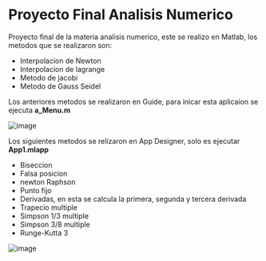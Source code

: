 # Proyecto Final Analisis Numerico
Proyecto final de la materia analisis numerico, este se realizo en Matlab, los metodos que se realizaron son:
- Interpolacion de Newton
- Interpolacion de lagrange
- Metodo de jacobi
- Metodo de Gauss Seidel

Los anteriores  metodos se realizaron en Guide, para  inicar esta aplicaion se ejecuta  **a_Menu.m**

![image](https://user-images.githubusercontent.com/32054958/203657921-6ea3cdd5-853f-4a24-8290-f706cc478bb8.png)

Los siguientes metodos se relizaron en App Designer, solo es ejecutar **App1.mlapp**

- Biseccion
- Falsa posicion
- newton Raphson
- Punto fijo
- Derivadas, en esta se calcula la primera, segunda y tercera derivada
- Trapecio multiple
- Simpson 1/3 multiple
- Simpson 3/8 multiple
- Runge-Kutta 3


![image](https://user-images.githubusercontent.com/32054958/203657986-08b885e2-2596-41b1-ab88-e9e276350753.png)

